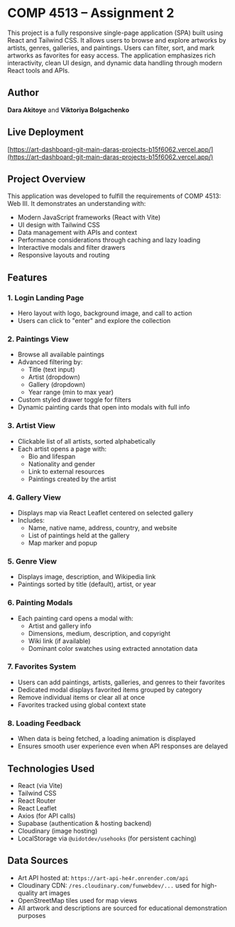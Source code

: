 # COMP 4513 – Assignment 2

This project is a fully responsive single-page application (SPA) built using React and Tailwind CSS. It allows users to browse and explore artworks by artists, genres, galleries, and paintings. Users can filter, sort, and mark artworks as favorites for easy access. The application emphasizes rich interactivity, clean UI design, and dynamic data handling through modern React tools and APIs.

## Author

**Dara Akitoye** and **Viktoriya Bolgachenko**

## Live Deployment

[https://art-dashboard-git-main-daras-projects-b15f6062.vercel.app/](https://art-dashboard-git-main-daras-projects-b15f6062.vercel.app/)

## Project Overview

This application was developed to fulfill the requirements of COMP 4513: Web III. It demonstrates an understanding with:

- Modern JavaScript frameworks (React with Vite)
- UI design with Tailwind CSS
- Data management with APIs and context
- Performance considerations through caching and lazy loading
- Interactive modals and filter drawers
- Responsive layouts and routing

## Features

### 1. Login Landing Page

- Hero layout with logo, background image, and call to action
- Users can click to "enter" and explore the collection

### 2. Paintings View

- Browse all available paintings
- Advanced filtering by:
  - Title (text input)
  - Artist (dropdown)
  - Gallery (dropdown)
  - Year range (min to max year)
- Custom styled drawer toggle for filters
- Dynamic painting cards that open into modals with full info

### 3. Artist View

- Clickable list of all artists, sorted alphabetically
- Each artist opens a page with:
  - Bio and lifespan
  - Nationality and gender
  - Link to external resources
  - Paintings created by the artist

### 4. Gallery View

- Displays map via React Leaflet centered on selected gallery
- Includes:
  - Name, native name, address, country, and website
  - List of paintings held at the gallery
  - Map marker and popup

### 5. Genre View

- Displays image, description, and Wikipedia link
- Paintings sorted by title (default), artist, or year

### 6. Painting Modals

- Each painting card opens a modal with:
  - Artist and gallery info
  - Dimensions, medium, description, and copyright
  - Wiki link (if available)
  - Dominant color swatches using extracted annotation data

### 7. Favorites System

- Users can add paintings, artists, galleries, and genres to their favorites
- Dedicated modal displays favorited items grouped by category
- Remove individual items or clear all at once
- Favorites tracked using global context state

### 8. Loading Feedback

- When data is being fetched, a loading animation is displayed
- Ensures smooth user experience even when API responses are delayed

## Technologies Used

- React (via Vite)
- Tailwind CSS
- React Router
- React Leaflet
- Axios (for API calls)
- Supabase (authentication & hosting backend)
- Cloudinary (image hosting)
- LocalStorage via `@uidotdev/usehooks` (for persistent caching)

## Data Sources

- Art API hosted at: `https://art-api-he4r.onrender.com/api`
- Cloudinary CDN: `/res.cloudinary.com/funwebdev/...` used for high-quality art images
- OpenStreetMap tiles used for map views
- All artwork and descriptions are sourced for educational demonstration purposes
